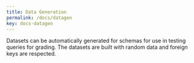 ```yaml
---
title: Data Generation
permalink: /docs/datagen
key: docs-datagen
---
```


Datasets can be automatically generated for schemas for use in testing queries for grading.  The datasets are built with random data and foreign keys are respected.